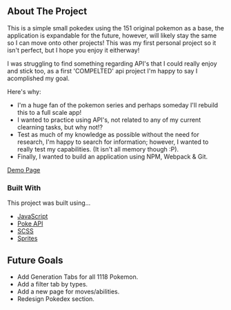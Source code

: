 ## About The Project

This is a simple small pokedex using the 151 original pokemon as a base, the application is expandable for the future, however, will likely stay the same so I can
move onto other projects!
This was my first personal project so it isn't perfect, but I hope you enjoy it eitherway!

I was struggling to find something regarding API's that I could really enjoy and stick too, as a first 'COMPELTED' api project I'm happy to say I acomplished my goal.

Here's why:
* I'm a huge fan of the pokemon series and perhaps someday I'll rebuild this to a full scale app!
* I wanted to practice using API's, not related to any of my current clearning tasks, but why not!?
* Test as much of my knowledge as possible without the need for research, I'm happy to search for information; however, I wanted to really test my capabilities. (It isn't all memory though :P).
* Finally, I wanted to build an application using NPM, Webpack & Git.

[Demo Page](https://coldlombax.github.io/pokemon-app/)

### Built With

This project was built using...
* [JavaScript](https://www.javascript.com/)
* [Poke API](https://pokeapi.co/)
* [SCSS](https://sass-lang.com/)
* [Sprites](https://pokemondb.net/sprites)

## Future Goals

 * Add Generation Tabs for all 1118 Pokemon.
 * Add a filter tab by types.
 * Add a new page for moves/abilities.
 * Redesign Pokedex section.

<!-- MARKDOWN LINKS & IMAGES -->
<!-- https://www.markdownguide.org/basic-syntax/#reference-style-links -->
[contributors-shield]: https://img.shields.io/github/contributors/othneildrew/Best-README-Template.svg?style=for-the-badge
[contributors-url]: https://github.com/othneildrew/Best-README-Template/graphs/contributors
[forks-shield]: https://img.shields.io/github/forks/othneildrew/Best-README-Template.svg?style=for-the-badge
[forks-url]: https://github.com/othneildrew/Best-README-Template/network/members
[stars-shield]: https://img.shields.io/github/stars/othneildrew/Best-README-Template.svg?style=for-the-badge
[stars-url]: https://github.com/othneildrew/Best-README-Template/stargazers
[issues-shield]: https://img.shields.io/github/issues/othneildrew/Best-README-Template.svg?style=for-the-badge
[issues-url]: https://github.com/othneildrew/Best-README-Template/issues
[license-shield]: https://img.shields.io/github/license/othneildrew/Best-README-Template.svg?style=for-the-badge
[license-url]: https://github.com/othneildrew/Best-README-Template/blob/master/LICENSE.txt
[linkedin-shield]: https://img.shields.io/badge/-LinkedIn-black.svg?style=for-the-badge&logo=linkedin&colorB=555
[linkedin-url]: https://linkedin.com/in/othneildrew
[product-screenshot]: images/screenshot.png
